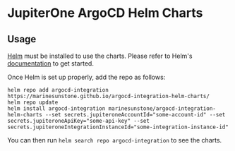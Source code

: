 # JupiterOne ArgoCD Helm Charts

## Usage

[Helm](https://helm.sh) must be installed to use the charts.
Please refer to Helm's [documentation](https://helm.sh/docs/) to get started.

Once Helm is set up properly, add the repo as follows:

```console
helm repo add argocd-integration https://marinesunstone.github.io/argocd-integration-helm-charts/
helm repo update
helm install argocd-integration marinesunstone/argocd-integration-helm-charts --set secrets.jupiteroneAccountId="some-account-id" --set secrets.jupiteroneApiKey="some-api-key" --set secrets.jupiteroneIntegrationInstanceId="some-integration-instance-id"
```
You can then run `helm search repo argocd-integration` to see the charts.
